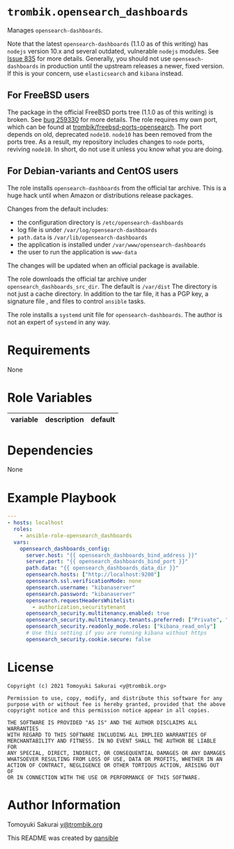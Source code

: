 # `trombik.opensearch_dashboards`

Manages `opensearch-dashboards`.

Note that the latest `opensearch-dashboards` (1.1.0 as of this writing) has
`nodejs` version 10.x and several outdated, vulnerable `nodejs` modules.
See [Issue 835](https://github.com/opensearch-project/OpenSearch-Dashboards/issues/835)
for more details. Generally, you should not use `openseach-dashboards` in
production until the upstream releases a newer, fixed version. If this is your
concern, use `elasticsearch` and `kibana` instead.

## For FreeBSD users

The package in the official FreeBSD ports tree (1.1.0 as of this writing) is
broken. See
[bug 259330](https://bugs.freebsd.org/bugzilla/show_bug.cgi?id=259330) for
more details. The role requires my own port, which can be found at
[trombik/freebsd-ports-opensearch](https://github.com/trombik/freebsd-ports-opensearch).
The port depends on old, deprecated `node10`. `node10` has been removed from
the ports tree. As a result, my repository includes changes to `node` ports,
reviving `node10`. In short, do not use it unless you know what you are doing.

## For Debian-variants and CentOS users

The role installs `opensearch-dashboards` from the official tar archive. This
is a huge hack until when Amazon or distributions release packages.

Changes from the default includes:

* the configuration directory is `/etc/opensearch-dashboards`
* log file is under `/var/log/opensearch-dashboards`
* `path.data` is `/var/lib/opensearch-dashboards`
* the application is installed under `/var/www/opensearch-dashboards`
* the user to run the application is `www-data`

The changes will be updated when an official package is available.

The role downloads the official tar archive under
`opensearch_dashboards_src_dir`. The default is `/var/dist` The directory is
not just a cache directory. In addition to the tar file, it has a PGP key, a
signature file , and files to control `ansible` tasks.

The role installs a `systemd` unit file for `opensearch-dashboards`. The
author is not an expert of `systemd` in any way.

# Requirements

None

# Role Variables

| variable | description | default |
|----------|-------------|---------|


# Dependencies

None

# Example Playbook

```yaml
---
- hosts: localhost
  roles:
    - ansible-role-opensearch_dashboards
  vars:
    opensearch_dashboards_config:
      server.host: "{{ opensearch_dashboards_bind_address }}"
      server.port: "{{ opensearch_dashboards_bind_port }}"
      path.data: "{{ opensearch_dashboards_data_dir }}"
      opensearch.hosts: ["http://localhost:9200"]
      opensearch.ssl.verificationMode: none
      opensearch.username: "kibanaserver"
      opensearch.password: "kibanaserver"
      opensearch.requestHeadersWhitelist:
        - authorization,securitytenant
      opensearch_security.multitenancy.enabled: true
      opensearch_security.multitenancy.tenants.preferred: ["Private", "Global"]
      opensearch_security.readonly_mode.roles: ["kibana_read_only"]
      # Use this setting if you are running kibana without https
      opensearch_security.cookie.secure: false
```

# License

```
Copyright (c) 2021 Tomoyuki Sakurai <y@trombik.org>

Permission to use, copy, modify, and distribute this software for any
purpose with or without fee is hereby granted, provided that the above
copyright notice and this permission notice appear in all copies.

THE SOFTWARE IS PROVIDED "AS IS" AND THE AUTHOR DISCLAIMS ALL WARRANTIES
WITH REGARD TO THIS SOFTWARE INCLUDING ALL IMPLIED WARRANTIES OF
MERCHANTABILITY AND FITNESS. IN NO EVENT SHALL THE AUTHOR BE LIABLE FOR
ANY SPECIAL, DIRECT, INDIRECT, OR CONSEQUENTIAL DAMAGES OR ANY DAMAGES
WHATSOEVER RESULTING FROM LOSS OF USE, DATA OR PROFITS, WHETHER IN AN
ACTION OF CONTRACT, NEGLIGENCE OR OTHER TORTIOUS ACTION, ARISING OUT OF
OR IN CONNECTION WITH THE USE OR PERFORMANCE OF THIS SOFTWARE.
```

# Author Information

Tomoyuki Sakurai <y@trombik.org>

This README was created by [qansible](https://github.com/trombik/qansible)
